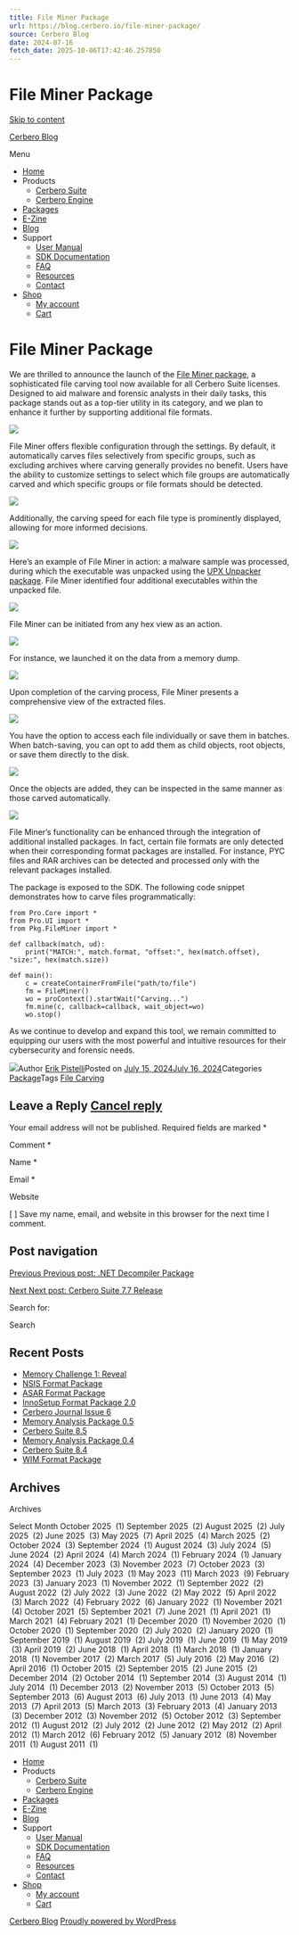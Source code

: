 ```yaml
---
title: File Miner Package
url: https://blog.cerbero.io/file-miner-package/
source: Cerbero Blog
date: 2024-07-16
fetch_date: 2025-10-06T17:42:46.257850
---
```


# File Miner Package

[Skip to content](#content)

[Cerbero Blog](https://blog.cerbero.io/)

Menu

* [Home](https://cerbero.io)
* Products
  + [Cerbero Suite](https://cerbero.io/suite/)
  + [Cerbero Engine](https://cerbero.io/engine/)
* [Packages](https://cerbero.io/packages/)
* [E-Zine](https://cerbero.io/e-zine/)
* [Blog](/)
* Support
  + [User Manual](https://cerbero.io/manual/)
  + [SDK Documentation](https://sdk.cerbero.io/)
  + [FAQ](https://cerbero.io/faq/)
  + [Resources](https://cerbero.io/resources/)
  + [Contact](https://cerbero.io/contact/)
* [Shop](https://cerbero.io/shop/)
  + [My account](https://cerbero.io/my-account/)
  + [Cart](https://cerbero.io/cart/)

# File Miner Package

We are thrilled to announce the launch of the [File Miner package](https://cerbero.io/packages/fileminer/), a sophisticated file carving tool now available for all Cerbero Suite licenses. Designed to aid malware and forensic analysts in their daily tasks, this package stands out as a top-tier utility in its category, and we plan to enhance it further by supporting additional file formats.

![](/wp-content/uploads/2024/07/fm/logo.png)

File Miner offers flexible configuration through the settings. By default, it automatically carves files selectively from specific groups, such as excluding archives where carving generally provides no benefit. Users have the ability to customize settings to select which file groups are automatically carved and which specific groups or file formats should be detected.

![](/wp-content/uploads/2024/07/fm/settings.png)

Additionally, the carving speed for each file type is prominently displayed, allowing for more informed decisions.

![](/wp-content/uploads/2024/07/fm/speed.png)

Here’s an example of File Miner in action: a malware sample was processed, during which the executable was unpacked using the [UPX Unpacker package](https://cerbero.io/packages/upxunpacker/). File Miner identified four additional executables within the unpacked file.

![](/wp-content/uploads/2024/07/fm/malware.png)

File Miner can be initiated from any hex view as an action.

![](/wp-content/uploads/2024/07/fm/run_action.png)

For instance, we launched it on the data from a memory dump.

![](/wp-content/uploads/2024/07/fm/action.png)

Upon completion of the carving process, File Miner presents a comprehensive view of the extracted files.

![](/wp-content/uploads/2024/07/fm/results.png)

You have the option to access each file individually or save them in batches. When batch-saving, you can opt to add them as child objects, root objects, or save them directly to the disk.

![](/wp-content/uploads/2024/07/fm/children.png)

Once the objects are added, they can be inspected in the same manner as those carved automatically.

![](/wp-content/uploads/2024/07/fm/child.png)

File Miner’s functionality can be enhanced through the integration of additional installed packages. In fact, certain file formats are only detected when their corresponding format packages are installed. For instance, PYC files and RAR archives can be detected and processed only with the relevant packages installed.

The package is exposed to the SDK. The following code snippet demonstrates how to carve files programmatically:

```
from Pro.Core import *
from Pro.UI import *
from Pkg.FileMiner import *

def callback(match, ud):
    print("MATCH:", match.format, "offset:", hex(match.offset), "size:", hex(match.size))

def main():
    c = createContainerFromFile("path/to/file")
    fm = FileMiner()
    wo = proContext().startWait("Carving...")
    fm.mine(c, callback=callback, wait_object=wo)
    wo.stop()
```

As we continue to develop and expand this tool, we remain committed to equipping our users with the most powerful and intuitive resources for their cybersecurity and forensic needs.

![](https://secure.gravatar.com/avatar/7a86aa69922858b8d41989621fc1ea364aae1e027546f88a54d94ab1ec2187fc?s=49&d=mm&r=g)Author [Erik Pistelli](https://blog.cerbero.io/author/cerbero/)Posted on [July 15, 2024July 16, 2024](https://blog.cerbero.io/file-miner-package/)Categories [Package](https://blog.cerbero.io/category/package/)Tags [File Carving](https://blog.cerbero.io/tag/file-carving/)

## Leave a Reply [Cancel reply](/file-miner-package/#respond)

Your email address will not be published. Required fields are marked \*

Comment \*

Name \*

Email \*

Website

[ ]  Save my name, email, and website in this browser for the next time I comment.

## Post navigation

[Previous Previous post: .NET Decompiler Package](https://blog.cerbero.io/net-decompiler-package/)

[Next Next post: Cerbero Suite 7.7 Release](https://blog.cerbero.io/cerbero-suite-7-7-release/)

Search for:

Search

## Recent Posts

* [Memory Challenge 1: Reveal](https://blog.cerbero.io/memory-challenge-1-reveal/)
* [NSIS Format Package](https://blog.cerbero.io/nsis-format-package/)
* [ASAR Format Package](https://blog.cerbero.io/asar-format-package/)
* [InnoSetup Format Package 2.0](https://blog.cerbero.io/innosetup-format-package-2-0/)
* [Cerbero Journal Issue 6](https://blog.cerbero.io/cerbero-journal-issue-6/)
* [Memory Analysis Package 0.5](https://blog.cerbero.io/memory-analysis-package-0-5/)
* [Cerbero Suite 8.5](https://blog.cerbero.io/cerbero-suite-8-5/)
* [Memory Analysis Package 0.4](https://blog.cerbero.io/memory-analysis-package-0-4/)
* [Cerbero Suite 8.4](https://blog.cerbero.io/cerbero-suite-8-4/)
* [WIM Format Package](https://blog.cerbero.io/wim-format-package/)

## Archives

Archives

Select Month
 October 2025  (1)
 September 2025  (2)
 August 2025  (2)
 July 2025  (2)
 June 2025  (3)
 May 2025  (7)
 April 2025  (4)
 March 2025  (2)
 October 2024  (3)
 September 2024  (1)
 August 2024  (3)
 July 2024  (5)
 June 2024  (2)
 April 2024  (4)
 March 2024  (1)
 February 2024  (1)
 January 2024  (4)
 December 2023  (3)
 November 2023  (7)
 October 2023  (3)
 September 2023  (1)
 July 2023  (1)
 May 2023  (11)
 March 2023  (9)
 February 2023  (3)
 January 2023  (1)
 November 2022  (1)
 September 2022  (2)
 August 2022  (2)
 July 2022  (3)
 June 2022  (2)
 May 2022  (5)
 April 2022  (3)
 March 2022  (4)
 February 2022  (6)
 January 2022  (1)
 November 2021  (4)
 October 2021  (5)
 September 2021  (7)
 June 2021  (1)
 April 2021  (1)
 March 2021  (4)
 February 2021  (1)
 December 2020  (1)
 November 2020  (1)
 October 2020  (1)
 September 2020  (2)
 July 2020  (2)
 January 2020  (1)
 September 2019  (1)
 August 2019  (2)
 July 2019  (1)
 June 2019  (1)
 May 2019  (3)
 April 2019  (2)
 June 2018  (1)
 April 2018  (1)
 March 2018  (1)
 January 2018  (1)
 November 2017  (2)
 March 2017  (5)
 July 2016  (2)
 May 2016  (2)
 April 2016  (1)
 October 2015  (2)
 September 2015  (2)
 June 2015  (2)
 December 2014  (2)
 October 2014  (1)
 September 2014  (3)
 August 2014  (1)
 July 2014  (1)
 December 2013  (2)
 November 2013  (5)
 October 2013  (5)
 September 2013  (6)
 August 2013  (6)
 July 2013  (1)
 June 2013  (4)
 May 2013  (7)
 April 2013  (5)
 March 2013  (3)
 February 2013  (4)
 January 2013  (3)
 December 2012  (3)
 November 2012  (5)
 October 2012  (3)
 September 2012  (1)
 August 2012  (2)
 July 2012  (2)
 June 2012  (2)
 May 2012  (2)
 April 2012  (1)
 March 2012  (6)
 February 2012  (5)
 January 2012  (8)
 November 2011  (1)
 August 2011  (1)

* [Home](https://cerbero.io)
* Products
  + [Cerbero Suite](https://cerbero.io/suite/)
  + [Cerbero Engine](https://cerbero.io/engine/)
* [Packages](https://cerbero.io/packages/)
* [E-Zine](https://cerbero.io/e-zine/)
* [Blog](/)
* Support
  + [User Manual](https://cerbero.io/manual/)
  + [SDK Documentation](https://sdk.cerbero.io/)
  + [FAQ](https://cerbero.io/faq/)
  + [Resources](https://cerbero.io/resources/)
  + [Contact](https://cerbero.io/contact/)
* [Shop](https://cerbero.io/shop/)
  + [My account](https://cerbero.io/my-account/)
  + [Cart](https://cerbero.io/cart/)

[Cerbero Blog](https://blog.cerbero.io/)  [Proudly powered by WordPress](https://wordpress.org/)